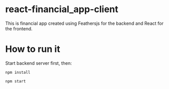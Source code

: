 # react-financial_app-client

This is financial app created using Feathersjs for the backend and React for the frontend. 

# How to run it

Start backend server first, then:

`npm install`

`npm start`
